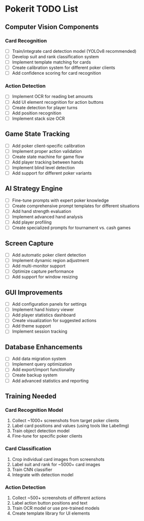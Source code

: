 # Pokerit TODO List

## Computer Vision Components

### Card Recognition
- [ ] Train/integrate card detection model (YOLOv8 recommended)
- [ ] Develop suit and rank classification system
- [ ] Implement template matching for cards
- [ ] Create calibration system for different poker clients
- [ ] Add confidence scoring for card recognition

### Action Detection
- [ ] Implement OCR for reading bet amounts
- [ ] Add UI element recognition for action buttons
- [ ] Create detection for player turns
- [ ] Add position recognition
- [ ] Implement stack size OCR

## Game State Tracking

- [ ] Add poker client-specific calibration
- [ ] Implement proper action validation
- [ ] Create state machine for game flow
- [ ] Add player tracking between hands
- [ ] Implement blind level detection
- [ ] Add support for different poker variants

## AI Strategy Engine

- [ ] Fine-tune prompts with expert poker knowledge
- [ ] Create comprehensive prompt templates for different situations
- [ ] Add hand strength evaluation
- [ ] Implement advanced hand analysis
- [ ] Add player profiling
- [ ] Create specialized prompts for tournament vs. cash games

## Screen Capture

- [ ] Add automatic poker client detection
- [ ] Implement dynamic region adjustment
- [ ] Add multi-monitor support
- [ ] Optimize capture performance
- [ ] Add support for window resizing

## GUI Improvements

- [ ] Add configuration panels for settings
- [ ] Implement hand history viewer
- [ ] Add player statistics dashboard
- [ ] Create visualization for suggested actions
- [ ] Add theme support
- [ ] Implement session tracking

## Database Enhancements

- [ ] Add data migration system
- [ ] Implement query optimization
- [ ] Add export/import functionality
- [ ] Create backup system
- [ ] Add advanced statistics and reporting

## Training Needed

### Card Recognition Model
1. Collect ~1000+ screenshots from target poker clients
2. Label card positions and values (using tools like LabelImg)
3. Train object detection model 
4. Fine-tune for specific poker clients

### Card Classification
1. Crop individual card images from screenshots
2. Label suit and rank for ~5000+ card images
3. Train CNN classifier
4. Integrate with detection model

### Action Detection
1. Collect ~500+ screenshots of different actions
2. Label action button positions and text
3. Train OCR model or use pre-trained models
4. Create template library for UI elements 